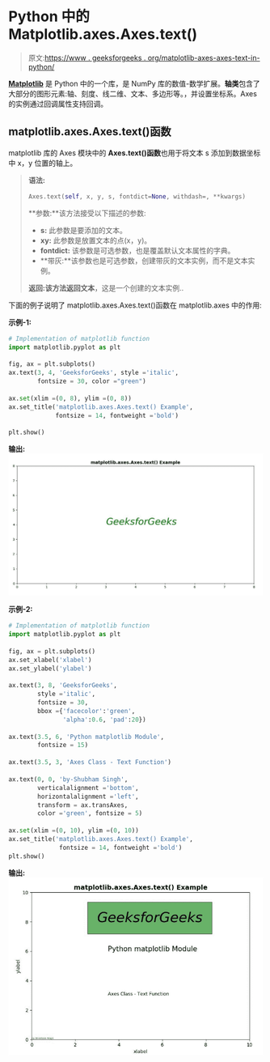 # Python 中的 Matplotlib.axes.Axes.text()

> 原文:[https://www . geeksforgeeks . org/matplotlib-axes-axes-text-in-python/](https://www.geeksforgeeks.org/matplotlib-axes-axes-text-in-python/)

**[Matplotlib](https://www.geeksforgeeks.org/python-introduction-matplotlib/)** 是 Python 中的一个库，是 NumPy 库的数值-数学扩展。**轴类**包含了大部分的图形元素:轴、刻度、线二维、文本、多边形等。，并设置坐标系。Axes 的实例通过回调属性支持回调。

## matplotlib.axes.Axes.text()函数

matplotlib 库的 Axes 模块中的 **Axes.text()函数**也用于将文本 s 添加到数据坐标中 x，y 位置的轴上。

> **语法:**
> 
> ```py
> Axes.text(self, x, y, s, fontdict=None, withdash=, **kwargs)
> 
> ```
> 
> **参数:**该方法接受以下描述的参数:
> 
> *   **s:** 此参数是要添加的文本。
> *   **xy:** 此参数是放置文本的点(x，y)。
> *   **fontdict:** 该参数是可选参数，也是覆盖默认文本属性的字典。
> *   **带灰:**该参数也是可选参数，创建带灰的文本实例，而不是文本实例。
> 
> **返回:**该方法返回**文本**，这是一个创建的文本实例..

下面的例子说明了 matplotlib.axes.Axes.text()函数在 matplotlib.axes 中的作用:

**示例-1:**

```py
# Implementation of matplotlib function
import matplotlib.pyplot as plt

fig, ax = plt.subplots()
ax.text(3, 4, 'GeeksforGeeks', style ='italic',
        fontsize = 30, color ="green")

ax.set(xlim =(0, 8), ylim =(0, 8))
ax.set_title('matplotlib.axes.Axes.text() Example',
             fontsize = 14, fontweight ='bold')

plt.show()
```

**输出:**
![](img/cfb4da89ec3ced4b01088a194bf1d082.png)

**示例-2:**

```py
# Implementation of matplotlib function
import matplotlib.pyplot as plt

fig, ax = plt.subplots()
ax.set_xlabel('xlabel')
ax.set_ylabel('ylabel')

ax.text(3, 8, 'GeeksforGeeks',
        style ='italic',
        fontsize = 30,
        bbox ={'facecolor':'green',
               'alpha':0.6, 'pad':20})

ax.text(3.5, 6, 'Python matplotlib Module',
        fontsize = 15)

ax.text(3.5, 3, 'Axes Class - Text Function')

ax.text(0, 0, 'by-Shubham Singh',
        verticalalignment ='bottom',
        horizontalalignment ='left',
        transform = ax.transAxes,
        color ='green', fontsize = 5)

ax.set(xlim =(0, 10), ylim =(0, 10))
ax.set_title('matplotlib.axes.Axes.text() Example',
              fontsize = 14, fontweight ='bold')
plt.show()
```

**输出:**
![](img/00d0f6ce01b402867e9b7eb4a11fe365.png)